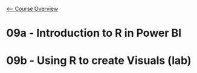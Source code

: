 [<-- Course Overview](../../1-Overview/overview.md)
# 09a - Introduction to R in Power BI

# 09b - Using R to create Visuals (lab)